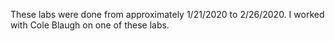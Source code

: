 These labs were done from approximately 1/21/2020 to 2/26/2020. I worked with Cole Blaugh on one of these labs.
